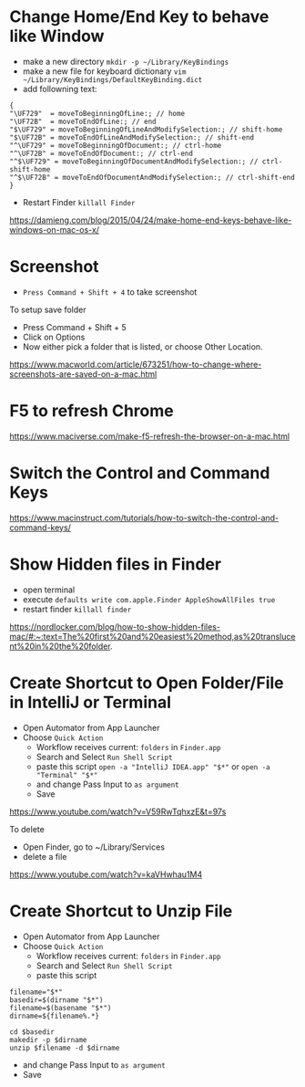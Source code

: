 # Change Home/End Key to behave like Window

- make a new directory ```mkdir -p ~/Library/KeyBindings```
- make a new file for keyboard dictionary ```vim ~/Library/KeyBindings/DefaultKeyBinding.dict```
- add followning text:
```
{
"\UF729"  = moveToBeginningOfLine:; // home
"\UF72B"  = moveToEndOfLine:; // end
"$\UF729" = moveToBeginningOfLineAndModifySelection:; // shift-home
"$\UF72B" = moveToEndOfLineAndModifySelection:; // shift-end
"^\UF729" = moveToBeginningOfDocument:; // ctrl-home
"^\UF72B" = moveToEndOfDocument:; // ctrl-end
"^$\UF729" = moveToBeginningOfDocumentAndModifySelection:; // ctrl-shift-home
"^$\UF72B" = moveToEndOfDocumentAndModifySelection:; // ctrl-shift-end
}
```
- Restart Finder ```killall Finder```


https://damieng.com/blog/2015/04/24/make-home-end-keys-behave-like-windows-on-mac-os-x/

# Screenshot
- ```Press Command + Shift + 4``` to take screenshot

To setup save folder
- Press Command + Shift + 5
- Click on Options
- Now either pick a folder that is listed, or choose Other Location.

https://www.macworld.com/article/673251/how-to-change-where-screenshots-are-saved-on-a-mac.html

# F5 to refresh Chrome
https://www.maciverse.com/make-f5-refresh-the-browser-on-a-mac.html

# Switch the Control and Command Keys
https://www.macinstruct.com/tutorials/how-to-switch-the-control-and-command-keys/

# Show Hidden files in Finder
- open terminal
- execute ```defaults write com.apple.Finder AppleShowAllFiles true```
- restart finder ```killall finder```

https://nordlocker.com/blog/how-to-show-hidden-files-mac/#:~:text=The%20first%20and%20easiest%20method,as%20translucent%20in%20the%20folder.

# Create Shortcut to Open Folder/File in IntelliJ or Terminal
- Open Automator from App Launcher
- Choose ```Quick Action```  
  - Workflow receives current: ```folders``` in ```Finder.app```
  - Search and Select ```Run Shell Script```
  - paste this script ```open -a "IntelliJ IDEA.app" "$*"``` or ```open -a "Terminal" "$*"```
  -  and change Pass Input to ```as argument```
  - Save

https://www.youtube.com/watch?v=V59RwTqhxzE&t=97s

To delete
- Open Finder, go to ~/Library/Services
- delete a file

https://www.youtube.com/watch?v=kaVHwhau1M4

# Create Shortcut to Unzip File
- Open Automator from App Launcher
- Choose ```Quick Action```  
  - Workflow receives current: ```folders``` in ```Finder.app```
  - Search and Select ```Run Shell Script```
  - paste this script 
 ```
filename="$*"
basedir=$(dirname "$*")
filename=$(basename "$*")
dirname=${filename%.*}

cd $basedir
makedir -p $dirname
unzip $filename -d $dirname
```
  - and change Pass Input to ```as argument```
  - Save


